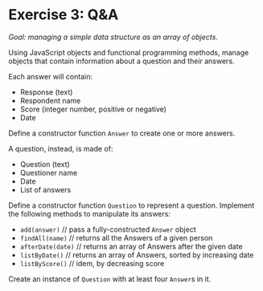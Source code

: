 # Exercise 3: Q&A
_Goal: managing a simple data structure as an array of objects_.

Using JavaScript objects and functional programming methods, manage objects that contain information about a question and their answers.

Each answer will contain:
- Response (text)
- Respondent name
- Score (integer number, positive or negative)
- Date

Define a constructor function `Answer` to create one or more answers.

A question, instead, is made of:
- Question (text)
- Questioner name
- Date
- List of answers

Define a constructor function `Question` to represent a question. Implement the following methods to manipulate its answers: 

- `add(answer)` // pass a fully-constructed `Answer` object
- `findAll(name)` // returns all the Answers of a given person
- `afterDate(date)` // returns an array of Answers after the given date
- `listByDate()` // returns an array of Answers, sorted by increasing date
- `listByScore()` // idem, by decreasing score

Create an instance of `Question` with at least four `Answer`s in it.